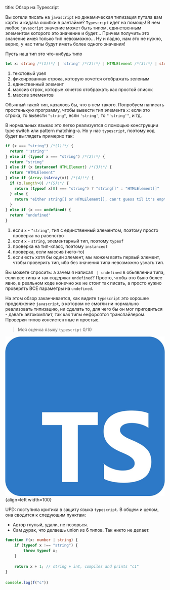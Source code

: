 title: Обзор на Typescript

Вы хотели писать на `javascript` но динамическая типизация путала вам карты и кидала ошибки в рантайме? `Typescript` идет на помощь! В нем любое `javascript` значение может быть типом, единственным элементом которого это значение и будет... Причем получить это значение имея только тип невозможно... Ну и ладно, нам это не нужно, верно, у нас типы будут иметь более одного значения!

Пусть наш тип это что-нибудь типо
```{.ts .annotate}
let x: string /*(1)!*/ | 'string' /*(2)!*/ | HTMLElement /*(3)!*/ | string[] /*(4)!*/ | HTMLElement[] /*(5)!*/ | undefined
```

1. текстовый узел
2. фиксированная строка, которую хочется отображать зеленым
3. единственный элемент
4. массив строк, которые хочется отображать как простой список
5. массив элементов

Обычный такой тип, казалось бы, что в нем такого. Попробуем написать простенькую программу, чтобы вывести тип элемента `x`: если это строка, то вывести `"string"`, если `'string'`, то `"'string'"`, и тд.

В нормальных языках это легко реализуется с помощью конструкции type switch или pattern matching-а. Но у нас `typescript`, поэтому код будет выглядеть примерно так:

```{.ts .annotate}
if (x === "string") /*(1)!*/ {
  return "'string'"
} else if (typeof x === "string") /*(2)!*/ {
  return "string"
} else if (x instanceof HTMLElement) /*(3)!*/ {
  return "HTMLElement"
} else if (Array.isArray(x)) /*(4)!*/ {
  if (x.length>0) /*(5)!*/ {
    return (typeof x[0] === "string") ? "string[]" : "HTMLElement[]"
  } else {
    return "either string[] or HTMLElement[], can't guess til it's empty"
  }
} else if (x === undefined) {
  return "undefined"
}
```

1. если `x` - `"string"`, тип с единственный элементом, поэтому просто проверка на равенство
2. если `x` - `string`, элементарный тип, поэтому `typeof`
3. проверка на тип-класс, поэтому `instanceof`
4. проверка, если массив (чего-то)
5. если есть хотя бы один элемент, мы можем взять первый элемент, чтобы проверить тип, ибо без значения типа невозможно узнать тип.

Вы можете спросить: а зачем я написал ` | undefined` в обьявлении типа, если все типы и так содержат `undefined`? Просто, чтобы это было более явно, в реальном коде конечно же не стоит так писать, а просто нужно проверять ВСЕ параметры на `undefined`.

На этом обзор заканчивается, как видите `typescript` это хорошее продолжение `javascript`, в котором не смогли ни нормально реализовать типизацию, ни сделать то, для чего бы он мог пригодиться - давать автокомплит, так как типы енфорсятся транспайлером. Проверки типов консистентные и простые.

> Моя оценка языку `typescript` 0/10

![](/blog/static/img/DCZH9_-84Yg.jpg){align=left width=100}

UPD: поступила критика в защиту языка `typescript`. В общем и целом, она сводится к следующим пунктам:

- Автор глупый, удали, не позорься.
- Сам дурак, что делаешь union из 6 типов. Так никто не делает.

```ts
function f(x: number | string) {
    if (typeof x !== "string") {
        throw typeof x;
    }

    return x + 1; // string + int, compiles and prints "c1"
}

console.log(f("c"))
```
